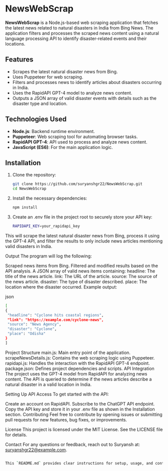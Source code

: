 # NewsWebScrap

**NewsWebScrap** is a Node.js-based web scraping application that fetches the latest news related to natural disasters in India from Bing News. The application filters and processes the scraped news content using a natural language processing API to identify disaster-related events and their locations.

## Features

- Scrapes the latest natural disaster news from Bing.
- Uses Puppeteer for web scraping.
- Filters and processes news to identify articles about disasters occurring in India.
- Uses the RapidAPI GPT-4 model to analyze news content.
- Outputs a JSON array of valid disaster events with details such as the disaster type and location.

## Technologies Used

- **Node.js**: Backend runtime environment.
- **Puppeteer**: Web scraping tool for automating browser tasks.
- **RapidAPI GPT-4**: API used to process and analyze news content.
- **JavaScript (ES6)**: For the main application logic.

## Installation

1. Clone the repository:
   ```bash
   git clone https://github.com/suryanshgr22/NewsWebScrap.git
   cd NewsWebScrap
2. Install the necessary dependencies:
   ```bash
   npm install

3. Create an .env file in the project root to securely store your API key:
    ```bash
   RAPIDAPI_KEY=your_rapidapi_key

This will scrape the latest natural disaster news from Bing, process it using the GPT-4 API, and filter the results to only include news articles mentioning valid disasters in India.

Output
The program will log the following:

Scraped news items from Bing.
Filtered and modified results based on the API analysis.
A JSON array of valid news items containing:
headline: The title of the news article.
link: The URL of the article.
source: The source of the news article.
disaster: The type of disaster described.
place: The location where the disaster occurred.
Example output:

json
   ```bash
[
  {
    "headline": "Cyclone hits coastal regions",
    "link": "https://example.com/cyclone-news",
    "source": "News Agency",
    "disaster": "Cyclone",
    "place": "Odisha"
  }
]
```
Project Structure
main.js: Main entry point of the application.
scrapeNewsDetails.js: Contains the web scraping logic using Puppeteer.
rapidapi.js: Handles the interaction with the RapidAPI GPT-4 endpoint.
package.json: Defines project dependencies and scripts.
API Integration
The project uses the GPT-4 model from RapidAPI for analyzing news content. The API is queried to determine if the news articles describe a natural disaster in a valid location in India.

Setting Up API Access
To get started with the API:

Create an account on RapidAPI.
Subscribe to the ChatGPT API endpoint.
Copy the API key and store it in your .env file as shown in the Installation section.
Contributing
Feel free to contribute by opening issues or submitting pull requests for new features, bug fixes, or improvements.

License
This project is licensed under the MIT License. See the LICENSE file for details.

Contact
For any questions or feedback, reach out to Suryansh at: suryanshgr22@example.com.
```bash

This `README.md` provides clear instructions for setup, usage, and contribution while outlining the project's purpose and structure. Let me know if you need any additional details!
```





  

